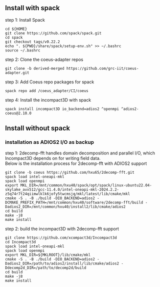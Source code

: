 ## Install with spack
step 1: Install Spack
```
cd ${HOME}
git clone https://github.com/spack/spack.git
cd spack
git checkout tags/v0.22.2
echo ". ${PWD}/share/spack/setup-env.sh" >> ~/.bashrc
source ~/.bashrc
```
step 2: Clone the coeus-adapter repos
```
git clone -b derived-merged https://github.com/grc-iit/coeus-adapter.git
```
step 3: Add Coeus repo packages for spack
```
spack repo add /coeus_adapter/CI/coeus
```
step 4: Install the incompact3D with spack
```
spack install incompact3D io_backend=adios2 ^openmpi ^adios2-coeus@2.10.0
```


## Install without spack

### installation as ADIOS2 I/O as backup
step 1: 2decomp-fft handles domain decomposition and parallel I/O, which Incompact3D depends on for writing field data.<br>
Below is the installation process for 2decomp-fft with ADIOS2 support
```
git clone -b coeus https://github.com/hxu65/2decomp-fft.git
spack load intel-oneapi-mkl
spack load openmpi
export MKL_DIR=/mnt/common/hxu40/spack/opt/spack/linux-ubuntu22.04-skylake_avx512/gcc-11.4.0/intel-oneapi-mkl-2024.2.2-z5q74r7t24qiimwlklk6jofy5twcmsjq/mkl/latest/lib/cmake/mkl
cmake -S . -B ./build -DIO_BACKEND=adios2 -DCMAKE_PREFIX_PATH=/mnt/common/hxu40/software/2decomp-fft/build -Dadios2_DIR=/mnt/common/hxu40/install2/lib/cmake/adios2
cd build
make -j8
make install
```
step 2: build the incompact3D with 2decomp-fft support
```
git clone https://github.com/xcompact3d/Incompact3d
cd Incompact3d
spack load intel-oneapi-mkl
spack load openmpi
export MKL_DIR=${MKLROOT}/lib/cmake/mkl
cmake -S . -B ./build -DIO_BACKEND=adios2 -Dadios2_DIR=/path/to/adios2/install/lib/cmake/adios2 -Ddecomp2d_DIR=/path/to/decomp2d/build
cd build
make -j8
make install
```